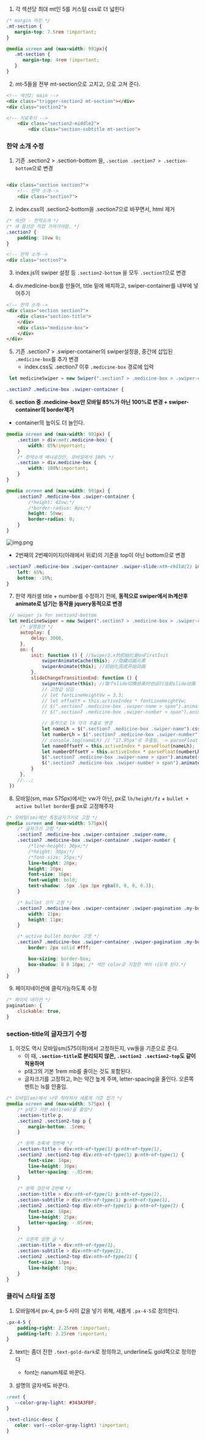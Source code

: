 1. 각 섹션당 최대 mt인 5를 커스텀 css로 더 넓힌다
```css
/* margin 마진 */
.mt-section {
   margin-top: 7.5rem !important;
}

@media screen and (max-width: 991px){
   .mt-section {
      margin-top: 4rem !important;
   }
}
```

2. mt-5들을 전부 mt-section으로 고치고, 으로 고쳐 준다.
```html
<!-- 섹션2: main -->
<div class="trigger-section2 mt-section"></div>
<div class="section2">
```
```html
<!-- 치료후기 -->
    <div class="section2-middle2">
        <div class="section-subtitle mt-section">
```



### 한약 소개 수정
1. 기존 .section2 > .section-bottom 을, `.section .section7 > .section-bottom`으로 변경

```html

<div class="section section7">
    <!-- 한약 소개-->
    <div class="section7">
```

2. index.css의 .section2-bottom을 .section7으로 바꾸면서, html 제거
```css
/* 섹션7 - 한약소개 */
/* 새 옵션은 직접 가져가야함. */
.section7 {
    padding: 10vw 0;
}
```
```html
<!-- 한약 소개-->
<div class="section7">
```

3. index.js의 swiper 설정 등 `.section2-bottom` 을 모두 `.section7`으로 변경

4. div.medicine-box를 만들어, title 밑에 배치하고, swiper-container를 내부에 넣어주기
```html
<!-- 한약 소개-->
<div class="section section7">
    <div class="section-title">
    </div>
    <div class="medicine-box">
    </div>
</div>
```

5. 기존 .section7 > .swiper-container의 swiper설정을, 중간에 삽입된 `.medicine-box`를 추가 변경
    - index.css도 .section7 이후 `.medicine-box`  경로에 입력

```js
 let medicineSwiper = new Swiper(".section7 > .medicine-box > .swiper-container", {
```
```css
.section7 .medicine-box .swiper-container {

```

6. **section 중 .medicine-box만 모바일 85%가 아닌 100%로 변경 + swiper-container의 border제거**
- container의 높이도 더 늘인다.
```css
@media screen and (max-width: 991px) {
    .section > div:not(.medicine-box) {
        width: 85%!important;
    }
    /* 한약소개 배너공간만, 모바일에서 100% */
    .section > div.medicine-box {
        width: 100%!important;
    }
}
```
```css
@media screen and (max-width: 991px) {
    .section7 .medicine-box .swiper-container {
        /*height: 42vw;*/
        /*border-radius: 8px;*/
        height: 50vw;
        border-radius: 0;
    }
}
```
![img.png](../ui/355.png)

- 2번째의 2번째이미지(아래에서 위로)의 기준을 top이 아닌 bottom으로 변경
```css
.section7 .medicine-box .swiper-container .swiper-slide:nth-child(2) img:nth-child(2) {
    left: 65%;
    bottom: -10%;
}
```

7. 한약 캐러셀 title + number를 수정하기 전에, **동적으로 swiper에서 lh계산후 animate로 넘기는 동작을 jquery동적으로 변경**
```js
 // swiper js for section2-bottom
 let medicineSwiper = new Swiper(".section7 > .medicine-box > .swiper-container", {
     /* 실행옵션 */
     autoplay: {
         delay: 3000,
     },
     on: {
         init: function () { //Swiper2.x的初始化是onFirstInit
             swiperAnimateCache(this); //隐藏动画元素
             swiperAnimate(this); //初始化完成开始动画
         },
         slideChangeTransitionEnd: function () {
             swiperAnimate(this); //每个slide切换结束时也运行当前slide动画
             // 고정값 넘김 
             // let fontLineHeightVw = 3.3;
             // let offsetY = this.activeIndex * fontLineHeightVw;
             // $(".section7 .medicine-box .swiper-name > span").animate({top: -offsetY + "vw"}, 500);
             // $(".section7 .medicine-box .swiper-number > span").animate({top: -offsetY + "vw"}, 500);

             // 동적으로 lh 각각 추출로 변경
             let nameLh = $(".section7 .medicine-box .swiper-name").css("line-height");
             let numberLh = $(".section7 .medicine-box .swiper-number").css("line-height");
             // console.log(nameLh) // "17.95px"로 추출됨. -> parseFloat() 씌워서 계산 ->  + "px"로 animate
             let nameOffsetY = this.activeIndex * parseFloat(nameLh);
             let numberOffsetY = this.activeIndex * parseFloat(numberLh);
             $(".section7 .medicine-box .swiper-name > span").animate({top: -nameOffsetY + "px"}, 500);
             $(".section7 .medicine-box .swiper-number > span").animate({top: -numberOffsetY + "px"}, 500);
         }
     },
    //...;
 })
```


8. 모바일(sm, max 575px)에서는 vw가 아닌, px로 `lh/height/fz` + `bullet + active bullet border`를 px로 고정해주자
```css
/* 모바일(sm)에선 특정글자크기로 고정 */
@media screen and (max-width: 575px){
    /* 글자크기 고정 */
    .section7 .medicine-box .swiper-container .swiper-name,
    .section7 .medicine-box .swiper-container .swiper-number {
        /*line-height: 30px;*/
        /*height: 30px;*/
        /*font-size: 25px;*/
        line-height: 20px;
        height: 20px;
        font-size: 16px;
        font-weight: bold;
        text-shadow: .5px .5px 3px rgba(0, 0, 0, 0.3);
    }

    /* bullet 크기 고정 */
    .section7 .medicine-box .swiper-container .swiper-pagination .my-bullet {
        width: 11px;
        height: 11px;
    }

    /* active bullet border 고정 */
    .section7 .medicine-box .swiper-container .swiper-pagination .my-bullet-active {
        border: 2px solid #fff;

        box-sizing: border-box;
        box-shadow: 0 0 10px; /* 색은 color로 지정한 색이 나오게 된다.*/
    }
}
```
9. 페이지네이션에 클릭가능하도록 수정
```js
/* 페이지 네이션 */
pagination: {
    clickable: true,
}
```

### section-title의 글자크기 수정
1. 이것도 역시 모바일sm(575이하)에서 고정하든지, vw들을  기준으로 준다.
   - 이 때, **`.section-title`로 분리되지 않은, `.section2 .section2-top`도 같이 적용하며**
   - p태그의 기본 1rem mb를 줄이는 것도 포함된다.
   - 글자크기를 고정하고, lh는 약간 높게 주며, letter-spacing을 줄인다. 오른쪽 멘트는 ls를 안줄임.
```css
/* 모바일(sm)에서 너무 작아져서 새롭게 기준 잡기 */
@media screen and (max-width: 575px) {
    /* p태그 기본 mb(1rem)을 줄임*/
    .section-title p,
    .section2 .section2-top p {
        margin-bottom: .5rem;
    }

    /* 왼쪽 초록색 첫번째 */
    .section-title > div:nth-of-type(1) p:nth-of-type(1),
    .section2 .section2-top div:nth-of-type(1) p:nth-of-type(1) {
        font-size: 14px;
        line-height: 30px;
        letter-spacing: -.05rem;
    }

    /* 왼쪽 검은색 2번째 */
    .section-title > div:nth-of-type(1) p:nth-of-type(2),
    .section-subtitle > div:nth-of-type(1) p:nth-of-type(1),
    .section2 .section2-top div:nth-of-type(1) p:nth-of-type(2) {
        font-size: 18px;
        line-height: 25px;
        letter-spacing: -.05rem;
    }

    /* 오른쪽 설명 글 */
    .section-title > div:nth-of-type(2),
    .section-subtitle > div:nth-of-type(2),
    .section2 .section2-top div:nth-of-type(2) {
        font-size: 13px;
        line-height: 19px;
    }
}
```

### 클리닉 스타일 조정
1. 모바일에서 px-4, px-5 사이 값을 넣기 위해, 새롭게 `.px-4-5`로 정의한다.
```css
.px-4-5 {
    padding-right: 2.25rem !important;
    padding-left: 2.25rem !important;
}
```
2. text는 좀더 진한 `.text-gold-dark`로 정의하고, underline도 gold쪽으로 정의한다
   - font는 nanum체로 바꾼다.

3. 설명의 글자색도 바꾼다.
```css
:root {
   --color-gray-light: #343A3FBF;
}

.text-clinic-desc {
   color: var(--color-gray-light) !important;
}
```
